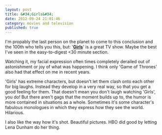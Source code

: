 ```yaml
---
layout: post
title: &#34;Girls&#34;
date: 2012-09-24 21:01:46
category: movies and television
published: true
---
```


I'm propably the last person on the planet to come to this conclusion and the 100th who tells you this, but: '**[Girls](http://www.imdb.com/title/tt1723816/)**' is a great TV show. Maybe the best I've seen in the easy-to-digest <30 minute section. 

Watching it, my facial expression often times completely derailed out of astonishment or joy of what was happening. I think only 'Game of Thrones' also had that effect on me in recent years.

'Girls' has extreme characters, but doesn't let them clash onto each other for big laughs. Instead they develop in a very real way, so that you get a good feeling for them. That doesn't mean you don't laugh watching 'Girls', you do! But there aren't gags that the moment builds up to, the humor is more contained in situations as a whole. Sometimes it's some character's fabulous monologues in which they express how they see the world. Hilarious.

I also like the way how it's shot. Beautiful pictures. HBO did good by letting Lena Dunham do her thing. 